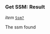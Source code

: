 

### Get SSM: Result  
  
<article>

*item* [`Ssm?`](/docs/ssm-chaincode-models--page#signing-state-machine) 

The ssm found

</article>

